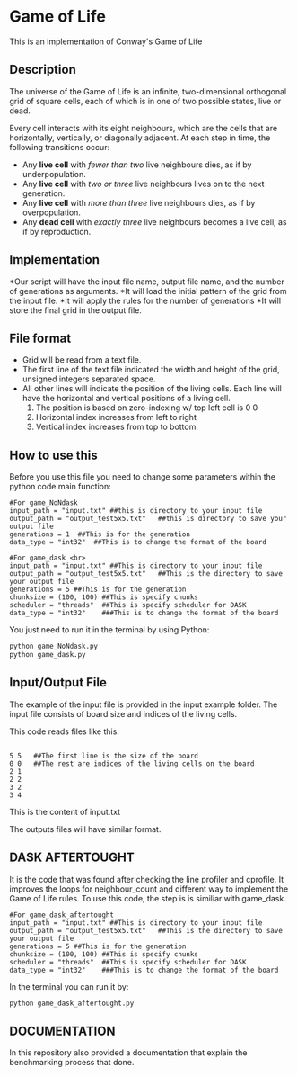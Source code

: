 # Game of Life
This is an implementation of Conway's Game of Life

## Description

The universe of the Game of Life is an infinite, two-dimensional orthogonal grid of square cells, each of which is in one of two possible states, live or dead.

Every cell interacts with its eight neighbours, which are the cells that are horizontally, vertically, or diagonally adjacent. At each step in time, the following transitions occur:

* Any **live cell** with *fewer than two* live neighbours dies, as if by underpopulation.
* Any **live cell** with *two or three* live neighbours lives on to the next generation.
* Any **live cell** with *more than three* live neighbours dies, as if by overpopulation.
* Any **dead cell** with *exactly three* live neighbours becomes a live cell, as if by reproduction.

## Implementation
*Our script will have the input file name, output file name, and the number of generations as arguments.
*It will load the initial pattern of the grid from the input file.
*It will apply the rules for the number of generations
*It will store the final grid in the output file.

## File format
* Grid will be read from a text file.
* The first line of the text file indicated the width and height of the grid, unsigned integers separated space.
* All other lines will indicate the position of the living cells. Each line will have the horizontal and vertical positions of a living cell.
    1. The position is based on zero-indexing w/ top left cell is 0 0
    2. Horizontal index increases from left to right
    3. Vertical index increases from top to bottom.

## How to use this 

Before you use this file you need to change some parameters within the python code main function:

```Phyton
#For game_NoNdask 
input_path = "input.txt" ##this is directory to your input file
output_path = "output_test5x5.txt"   ##this is directory to save your output file
generations = 1  ##This is for the generation
data_type = "int32"  ##This is to change the format of the board
```

```Phyton
#For game_dask <br>
input_path = "input.txt" ##This is directory to your input file
output_path = "output_test5x5.txt"   ##This is the directory to save your output file
generations = 5 ##This is for the generation
chunksize = (100, 100) ##This is specify chunks
scheduler = "threads"  ##This is specify scheduler for DASK 
data_type = "int32"    ###This is to change the format of the board
```

You just need to run it in the terminal by using Python:
```bash
python game_NoNdask.py
python game_dask.py
```

## Input/Output File

The example of the input file is provided in the input example folder. The input file consists of board size and indices of the living cells.

This code reads files like this:
```

5 5   ##The first line is the size of the board
0 0   ##The rest are indices of the living cells on the board
2 1
2 2
3 2
3 4

```
This is the content of input.txt

The outputs files will have similar format.

## DASK AFTERTOUGHT

It is the code that was found after checking the line profiler and cprofile. It improves the loops for neighbour_count and different way to implement the Game of Life rules. To use this code, the step is is similiar with game_dask. 

```Phyton
#For game_dask_aftertought
input_path = "input.txt" ##This is directory to your input file
output_path = "output_test5x5.txt"   ##This is the directory to save your output file
generations = 5 ##This is for the generation
chunksize = (100, 100) ##This is specify chunks
scheduler = "threads"  ##This is specify scheduler for DASK 
data_type = "int32"    ###This is to change the format of the board
```
In the terminal you can run it by:

```bash
python game_dask_aftertought.py

```
## DOCUMENTATION

In this repository also provided a documentation that explain the benchmarking process that done.